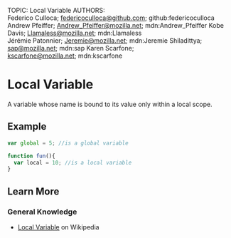 TOPIC: Local Variable
AUTHORS: Federico Culloca; federicoculloca@github.com; github:federicoculloca
         Andrew Pfeiffer; Andrew_Pfeiffer@mozilla.net; mdn:Andrew_Pfeiffer
         Kobe Davis; Llamaless@mozilla.net; mdn:Llamaless
         Jérémie Patonnier; Jeremie@mozilla.net; mdn:Jeremie
         Shiladittya; sap@mozilla.net; mdn:sap
         Karen Scarfone; kscarfone@mozilla.net; mdn:kscarfone

# Local Variable

A variable whose name is bound to its value only within a local scope.

## Example

```javascript
var global = 5; //is a global variable

function fun(){
  var local = 10; //is a local variable  
}
```

## Learn More

### General Knowledge

- [Local Variable](https://en.wikipedia.org/wiki/Local%20variable) on Wikipedia
